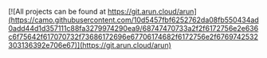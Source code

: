 [![All projects can be found at https://git.arun.cloud/arun](https://camo.githubusercontent.com/10d5457fbf6252762da08fb550434ad0add44d1d357111c88fa3279974290ea9/68747470733a2f2f6172756e2e636c6f75642f617070732f73686172696e67706174682f6172756e2f6769742532303136392e706e67)](https://git.arun.cloud/arun)
